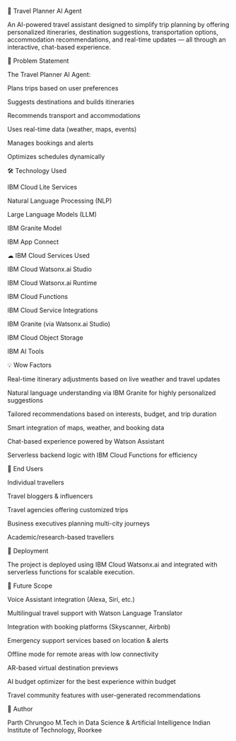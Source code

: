 🧳 Travel Planner AI Agent

An AI-powered travel assistant designed to simplify trip planning by offering personalized itineraries, destination suggestions, transportation options, accommodation recommendations, and real-time updates — all through an interactive, chat-based experience.

📌 Problem Statement

The Travel Planner AI Agent:

Plans trips based on user preferences

Suggests destinations and builds itineraries

Recommends transport and accommodations

Uses real-time data (weather, maps, events)

Manages bookings and alerts

Optimizes schedules dynamically

🛠 Technology Used

IBM Cloud Lite Services

Natural Language Processing (NLP)

Large Language Models (LLM)

IBM Granite Model

IBM App Connect

☁ IBM Cloud Services Used

IBM Cloud Watsonx.ai Studio

IBM Cloud Watsonx.ai Runtime

IBM Cloud Functions

IBM Cloud Service Integrations

IBM Granite (via Watsonx.ai Studio)

IBM Cloud Object Storage

IBM AI Tools

💡 Wow Factors

Real-time itinerary adjustments based on live weather and travel updates

Natural language understanding via IBM Granite for highly personalized suggestions

Tailored recommendations based on interests, budget, and trip duration

Smart integration of maps, weather, and booking data

Chat-based experience powered by Watson Assistant

Serverless backend logic with IBM Cloud Functions for efficiency

🎯 End Users

Individual travellers

Travel bloggers & influencers

Travel agencies offering customized trips

Business executives planning multi-city journeys

Academic/research-based travellers

🚀 Deployment

The project is deployed using IBM Cloud Watsonx.ai and integrated with serverless functions for scalable execution.

🔮 Future Scope

Voice Assistant integration (Alexa, Siri, etc.)

Multilingual travel support with Watson Language Translator

Integration with booking platforms (Skyscanner, Airbnb)

Emergency support services based on location & alerts

Offline mode for remote areas with low connectivity

AR-based virtual destination previews

AI budget optimizer for the best experience within budget

Travel community features with user-generated recommendations

👤 Author

Parth Chrungoo
M.Tech in Data Science & Artificial Intelligence
Indian Institute of Technology, Roorkee
